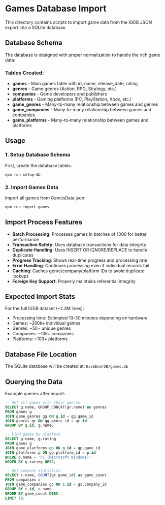 # Games Database Import

This directory contains scripts to import game data from the IGDB JSON export into a SQLite database.

## Database Schema

The database is designed with proper normalization to handle the rich game data:

### Tables Created:
- **games** - Main games table with id, name, release_date, rating
- **genres** - Game genres (Action, RPG, Strategy, etc.)
- **companies** - Game developers and publishers
- **platforms** - Gaming platforms (PC, PlayStation, Xbox, etc.)
- **game_genres** - Many-to-many relationship between games and genres
- **game_companies** - Many-to-many relationship between games and companies
- **game_platforms** - Many-to-many relationship between games and platforms

## Usage

### 1. Setup Database Schema
First, create the database tables:
```bash
npm run setup-db
```

### 2. Import Games Data
Import all games from GamesData.json:
```bash
npm run import-games
```

## Import Process Features

- **Batch Processing**: Processes games in batches of 1000 for better performance
- **Transaction Safety**: Uses database transactions for data integrity
- **Duplicate Handling**: Uses INSERT OR IGNORE/REPLACE to handle duplicates
- **Progress Tracking**: Shows real-time progress and processing rate
- **Error Handling**: Continues processing even if individual records fail
- **Caching**: Caches genre/company/platform IDs to avoid duplicate lookups
- **Foreign Key Support**: Properly maintains referential integrity

## Expected Import Stats

For the full IGDB dataset (~2.3M lines):
- Processing time: Estimated 10-30 minutes depending on hardware
- Games: ~200k+ individual games
- Genres: ~50+ unique genres
- Companies: ~10k+ companies
- Platforms: ~100+ platforms

## Database File Location

The SQLite database will be created at: `BackEnd/DB/games.db`

## Querying the Data

Example queries after import:

```sql
-- Get all games with their genres
SELECT g.name, GROUP_CONCAT(gr.name) as genres
FROM games g
JOIN game_genres gg ON g.id = gg.game_id
JOIN genres gr ON gg.genre_id = gr.id
GROUP BY g.id, g.name;

-- Find games by platform
SELECT g.name, g.rating
FROM games g
JOIN game_platforms gp ON g.id = gp.game_id
JOIN platforms p ON gp.platform_id = p.id
WHERE p.name = 'PC (Microsoft Windows)'
ORDER BY g.rating DESC;

-- Get company statistics
SELECT c.name, COUNT(gc.game_id) as game_count
FROM companies c
JOIN game_companies gc ON c.id = gc.company_id
GROUP BY c.id, c.name
ORDER BY game_count DESC
LIMIT 10;
```